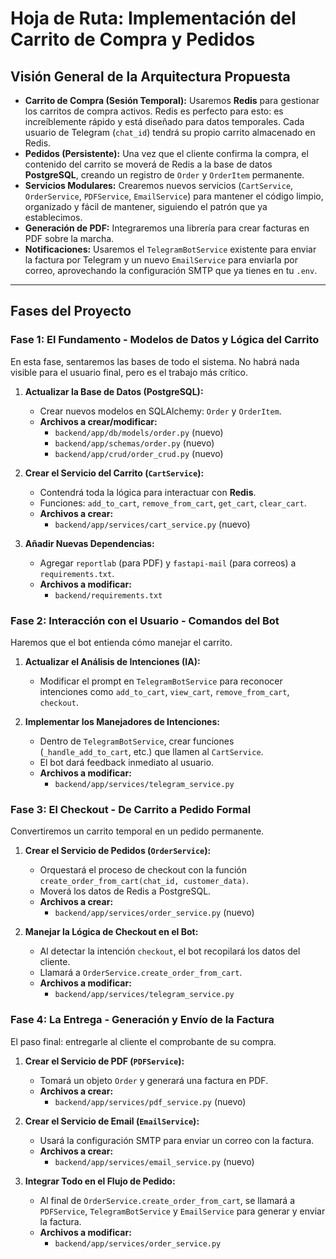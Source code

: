 # Hoja de Ruta: Implementación del Carrito de Compra y Pedidos

## Visión General de la Arquitectura Propuesta

*   **Carrito de Compra (Sesión Temporal):** Usaremos **Redis** para gestionar los carritos de compra activos. Redis es perfecto para esto: es increíblemente rápido y está diseñado para datos temporales. Cada usuario de Telegram (`chat_id`) tendrá su propio carrito almacenado en Redis.
*   **Pedidos (Persistente):** Una vez que el cliente confirma la compra, el contenido del carrito se moverá de Redis a la base de datos **PostgreSQL**, creando un registro de `Order` y `OrderItem` permanente.
*   **Servicios Modulares:** Crearemos nuevos servicios (`CartService`, `OrderService`, `PDFService`, `EmailService`) para mantener el código limpio, organizado y fácil de mantener, siguiendo el patrón que ya establecimos.
*   **Generación de PDF:** Integraremos una librería para crear facturas en PDF sobre la marcha.
*   **Notificaciones:** Usaremos el `TelegramBotService` existente para enviar la factura por Telegram y un nuevo `EmailService` para enviarla por correo, aprovechando la configuración SMTP que ya tienes en tu `.env`.

---

## Fases del Proyecto

### Fase 1: El Fundamento - Modelos de Datos y Lógica del Carrito

En esta fase, sentaremos las bases de todo el sistema. No habrá nada visible para el usuario final, pero es el trabajo más crítico.

1.  **Actualizar la Base de Datos (PostgreSQL):**
    *   Crear nuevos modelos en SQLAlchemy: `Order` y `OrderItem`.
    *   **Archivos a crear/modificar:**
        *   `backend/app/db/models/order.py` (nuevo)
        *   `backend/app/schemas/order.py` (nuevo)
        *   `backend/app/crud/order_crud.py` (nuevo)

2.  **Crear el Servicio del Carrito (`CartService`):**
    *   Contendrá toda la lógica para interactuar con **Redis**.
    *   Funciones: `add_to_cart`, `remove_from_cart`, `get_cart`, `clear_cart`.
    *   **Archivos a crear:**
        *   `backend/app/services/cart_service.py` (nuevo)

3.  **Añadir Nuevas Dependencias:**
    *   Agregar `reportlab` (para PDF) y `fastapi-mail` (para correos) a `requirements.txt`.
    *   **Archivos a modificar:**
        *   `backend/requirements.txt`

### Fase 2: Interacción con el Usuario - Comandos del Bot

Haremos que el bot entienda cómo manejar el carrito.

1.  **Actualizar el Análisis de Intenciones (IA):**
    *   Modificar el prompt en `TelegramBotService` para reconocer intenciones como `add_to_cart`, `view_cart`, `remove_from_cart`, `checkout`.

2.  **Implementar los Manejadores de Intenciones:**
    *   Dentro de `TelegramBotService`, crear funciones (`_handle_add_to_cart`, etc.) que llamen al `CartService`.
    *   El bot dará feedback inmediato al usuario.
    *   **Archivos a modificar:**
        *   `backend/app/services/telegram_service.py`

### Fase 3: El Checkout - De Carrito a Pedido Formal

Convertiremos un carrito temporal en un pedido permanente.

1.  **Crear el Servicio de Pedidos (`OrderService`):**
    *   Orquestará el proceso de checkout con la función `create_order_from_cart(chat_id, customer_data)`.
    *   Moverá los datos de Redis a PostgreSQL.
    *   **Archivos a crear:**
        *   `backend/app/services/order_service.py` (nuevo)

2.  **Manejar la Lógica de Checkout en el Bot:**
    *   Al detectar la intención `checkout`, el bot recopilará los datos del cliente.
    *   Llamará a `OrderService.create_order_from_cart`.
    *   **Archivos a modificar:**
        *   `backend/app/services/telegram_service.py`

### Fase 4: La Entrega - Generación y Envío de la Factura

El paso final: entregarle al cliente el comprobante de su compra.

1.  **Crear el Servicio de PDF (`PDFService`):**
    *   Tomará un objeto `Order` y generará una factura en PDF.
    *   **Archivos a crear:**
        *   `backend/app/services/pdf_service.py` (nuevo)

2.  **Crear el Servicio de Email (`EmailService`):**
    *   Usará la configuración SMTP para enviar un correo con la factura.
    *   **Archivos a crear:**
        *   `backend/app/services/email_service.py` (nuevo)

3.  **Integrar Todo en el Flujo de Pedido:**
    *   Al final de `OrderService.create_order_from_cart`, se llamará a `PDFService`, `TelegramBotService` y `EmailService` para generar y enviar la factura.
    *   **Archivos a modificar:**
        *   `backend/app/services/order_service.py`
